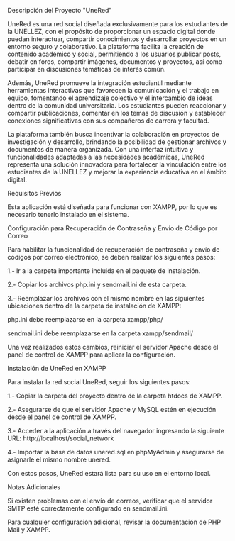 Descripción del Proyecto "UneRed"

UneRed es una red social diseñada exclusivamente para los estudiantes de la UNELLEZ, con el propósito de proporcionar un espacio digital donde puedan interactuar, compartir conocimientos y desarrollar proyectos en un entorno seguro y colaborativo. La plataforma facilita la creación de contenido académico y social, permitiendo a los usuarios publicar posts, debatir en foros, compartir imágenes, documentos y proyectos, así como participar en discusiones temáticas de interés común.

Además, UneRed promueve la integración estudiantil mediante herramientas interactivas que favorecen la comunicación y el trabajo en equipo, fomentando el aprendizaje colectivo y el intercambio de ideas dentro de la comunidad universitaria. Los estudiantes pueden reaccionar y compartir publicaciones, comentar en los temas de discusión y establecer conexiones significativas con sus compañeros de carrera y facultad.

La plataforma también busca incentivar la colaboración en proyectos de investigación y desarrollo, brindando la posibilidad de gestionar archivos y documentos de manera organizada. Con una interfaz intuitiva y funcionalidades adaptadas a las necesidades académicas, UneRed representa una solución innovadora para fortalecer la vinculación entre los estudiantes de la UNELLEZ y mejorar la experiencia educativa en el ámbito digital.




Requisitos Previos

Esta aplicación está diseñada para funcionar con XAMPP, por lo que es necesario tenerlo instalado en el sistema.




Configuración para Recuperación de Contraseña y Envío de Código por Correo

Para habilitar la funcionalidad de recuperación de contraseña y envío de códigos por correo electrónico, se deben realizar los siguientes pasos:

1.- Ir a la carpeta importante incluida en el paquete de instalación.

2.- Copiar los archivos php.ini y sendmail.ini de esta carpeta.

3.- Reemplazar los archivos con el mismo nombre en las siguientes ubicaciones dentro de la carpeta de instalación de XAMPP:

php.ini debe reemplazarse en la carpeta xampp/php/

sendmail.ini debe reemplazarse en la carpeta xampp/sendmail/

Una vez realizados estos cambios, reiniciar el servidor Apache desde el panel de control de XAMPP para aplicar la configuración.





Instalación de UneRed en XAMPP

Para instalar la red social UneRed, seguir los siguientes pasos:

1.- Copiar la carpeta del proyecto dentro de la carpeta htdocs de XAMPP.

2.- Asegurarse de que el servidor Apache y MySQL estén en ejecución desde el panel de control de XAMPP.

3.- Acceder a la aplicación a través del navegador ingresando la siguiente URL: http://localhost/social_network

4.- Importar la base de datos unered.sql en phpMyAdmin y asegurarse de asignarle el mismo nombre unered.

Con estos pasos, UneRed estará lista para su uso en el entorno local.




Notas Adicionales

Si existen problemas con el envío de correos, verificar que el servidor SMTP esté correctamente configurado en sendmail.ini.

Para cualquier configuración adicional, revisar la documentación de PHP Mail y XAMPP.
